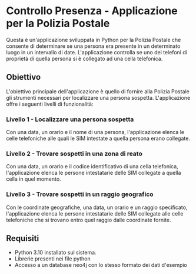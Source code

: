 # Controllo Presenza - Applicazione per la Polizia Postale

Questa è un'applicazione sviluppata in Python per la Polizia Postale che consente di determinare se una persona era presente in un determinato luogo in un intervallo di date. L'applicazione controlla se uno dei telefoni di proprietà di quella persona si è collegato ad una cella telefonica.

## Obiettivo

L'obiettivo principale dell'applicazione è quello di fornire alla Polizia Postale gli strumenti necessari per localizzare una persona sospetta. L'applicazione offre i seguenti livelli di funzionalità:

### Livello 1 - Localizzare una persona sospetta

Con una data, un orario e il nome di una persona, l'applicazione elenca le celle telefoniche alle quali le SIM intestate a quella persona erano collegate.

### Livello 2 - Trovare sospetti in una zona di reato

Con una data, un orario e il codice identificativo di una cella telefonica, l'applicazione elenca le persone intestatarie delle SIM collegate a quella cella in quel momento.

### Livello 3 - Trovare sospetti in un raggio geografico

Con le coordinate geografiche, una data, un orario e un raggio specificato, l'applicazione elenca le persone intestatarie delle SIM collegate alle celle telefoniche che si trovano entro quel raggio dalle coordinate fornite.

## Requisiti

- Python 3.10 installato sul sistema.
- Librerie presenti nei file python
- Accesso a un database neo4j con lo stesso formato dei dati d'esempio
